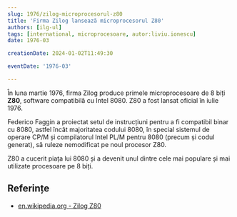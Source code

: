 ```yaml
---
slug: 1976/zilog-microprocesorul-z80
title: 'Firma Zilog lansează microprocesorul Z80'
authors: [ilg-ul]
tags: [international, microprocesoare, autor:liviu.ionescu]
date: 1976-03

creationDate: 2024-01-02T11:49:30

eventDate: '1976-03'

---
```


În luna martie 1976, firma Zilog produce primele microprocesoare de
8 biți **Z80**, software compatibilă cu Intel 8080. Z80 a fost lansat
oficial în iulie 1976.

<!-- truncate -->

Federico Faggin a proiectat setul de instrucțiuni pentru a fi compatibil binar cu 8080, astfel încât majoritatea codului 8080, în special
sistemul de operare CP/M și compilatorul Intel PL/M pentru 8080
(precum și codul generat), să ruleze nemodificat pe noul procesor Z80.

Z80 a cucerit piața lui 8080 și a devenit unul dintre cele mai
populare și mai utilizate procesoare pe 8 biți.

## Referințe

- [en.wikipedia.org - Zilog Z80](https://en.wikipedia.org/wiki/Zilog_Z80)
